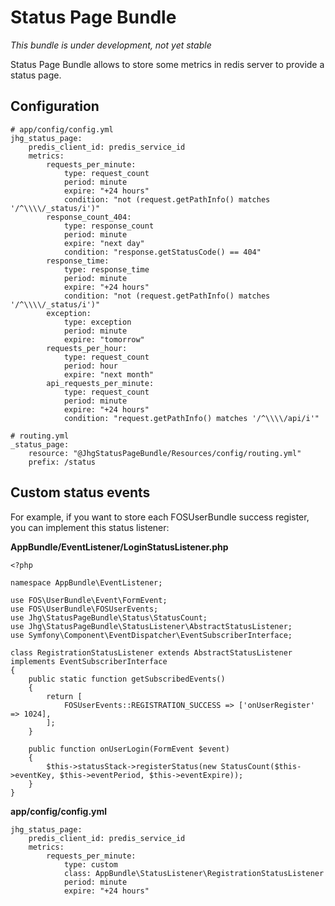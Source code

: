 # Status Page Bundle

*This bundle is under development, not yet stable*
 
Status Page Bundle allows to store some metrics in redis server to provide a status page.

## Configuration

    # app/config/config.yml
    jhg_status_page:
        predis_client_id: predis_service_id
        metrics:
            requests_per_minute:
                type: request_count
                period: minute
                expire: "+24 hours"
                condition: "not (request.getPathInfo() matches '/^\\\\/_status/i')"
            response_count_404:
                type: response_count
                period: minute
                expire: "next day"
                condition: "response.getStatusCode() == 404"
            response_time:
                type: response_time
                period: minute
                expire: "+24 hours"
                condition: "not (request.getPathInfo() matches '/^\\\\/_status/i')"
            exception:
                type: exception
                period: minute
                expire: "tomorrow"
            requests_per_hour:
                type: request_count
                period: hour
                expire: "next month"
            api_requests_per_minute:
                type: request_count
                period: minute
                expire: "+24 hours"
                condition: "request.getPathInfo() matches '/^\\\\/api/i'"
    
    # routing.yml
    _status_page:
        resource: "@JhgStatusPageBundle/Resources/config/routing.yml"
        prefix: /status

## Custom status events

For example, if you want to store each FOSUserBundle success register, you can implement this status listener:
 
**AppBundle/EventListener/LoginStatusListener.php**

    <?php
    
    namespace AppBundle\EventListener;
    
    use FOS\UserBundle\Event\FormEvent;
    use FOS\UserBundle\FOSUserEvents;
    use Jhg\StatusPageBundle\Status\StatusCount;
    use Jhg\StatusPageBundle\StatusListener\AbstractStatusListener;
    use Symfony\Component\EventDispatcher\EventSubscriberInterface;
    
    class RegistrationStatusListener extends AbstractStatusListener implements EventSubscriberInterface
    {
        public static function getSubscribedEvents()
        {
            return [
                FOSUserEvents::REGISTRATION_SUCCESS => ['onUserRegister' => 1024],
            ];
        }
    
        public function onUserLogin(FormEvent $event)
        {
            $this->statusStack->registerStatus(new StatusCount($this->eventKey, $this->eventPeriod, $this->eventExpire));
        }
    }
 
**app/config/config.yml**

    jhg_status_page:
        predis_client_id: predis_service_id
        metrics:
            requests_per_minute:
                type: custom
                class: AppBundle\StatusListener\RegistrationStatusListener
                period: minute
                expire: "+24 hours"
                
                